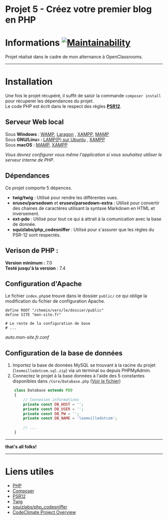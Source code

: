# Projet 5 - Créez votre premier blog en PHP

# Informations [![Maintainability](https://api.codeclimate.com/v1/badges/c15c942a46c3ab2cf486/maintainability)](https://codeclimate.com/github/leomoille/leomoilledotcom/maintainability)

Projet réalisé dans le cadre de mon alternance à OpenClassrooms.
____

# Installation

Une fois le projet récupéré, il suffit de saisir la commande `composer install` pour récuperer les dépendances du
projet.  
Le code PHP est écrit dans le respect des règles [__PSR12__](https://www.php-fig.org/psr/psr-12/).

## Serveur Web local

Sous **Windows** : [WAMP](https://www.wampserver.com/), [Laragon](https://laragon.org/)
, [XAMPP](https://www.apachefriends.org/fr/index.html), [MAMP](https://www.mamp.info/en/downloads/)  
Sous **GNU/Linu**x : [LAMP(P) sur Ubuntu](https://doc.ubuntu-fr.org/lamp)
, [XAMPP](https://www.apachefriends.org/fr/index.html)  
Sous **macOS** : [MAMP](https://www.mamp.info/en/downloads/), [XAMPP](https://www.apachefriends.org/fr/index.html)

_Vous devrez configurer vous même l'application si vous souhaitez utiliser le serveur interne de PHP._

## Dépendances

Ce projet comporte 5 dépences.

- **twig/twig** : Utilisé pour rendre les différentes vues.
- **erusev/parsedown** et **erusev/parsedown-extra** : Utilisé pour convertir des chaines de caractères utilisant la
  syntaxe Markdown en HTML et inversement.
- **ext-pdo** : Utilisé pour tout ce qui à attrait à la comunication avec la base de donnée.
- **squizlabs/php_codesniffer** : Utilisé pour s'assurer que les règles du PSR-12 sont respectés.

## Verison de PHP :

**Version minimum :** 7.0  
**Testé jusqu'à la version** : 7.4

## Configuration d'Apache

Le fichier `index.php`se trouve dans le dossier `public/` ce qui oblige la modification du fichier de configuration
Apache.

```apacheconf
define ROOT "/chemin/vers/le/dossier/public"
define SITE "mon-site.fr"

# Le reste de la configuration de base
# ...
``` 

_auto.mon-site.fr.conf_

## Configuration de la base de données

1. Importez la base de données MySQL se trouvant à la racine du projet (`leomoilledotcom.sql.zip`) via un terminal ou depuis PHPMyAdmin.
2. Connectez le projet à la base données à l'aide des 5 constantes disponibles
   dans `/Core/Database.php` ([Voir le fichier](https://github.com/leomoille/leomoilledotcom/blob/e16671644c92f8bf304a8c06e16be9f32de59132/Core/Database.php#L13))
```php
    class Database extends PDO
    {
        // Connexion informations
        private const DB_HOST = '';
        private const DB_USER = '';
        private const DB_PW = '';
        private const DB_NAME = 'leomoilledotcom';
    
        // ...
    }
```
____
**that's all folks!**
____
# Liens utiles

- [PHP](https://www.php.net/)
- [Composer](https://getcomposer.org/)
- [PSR12](https://www.php-fig.org/psr/psr-12/)
- [Twig](https://twig.symfony.com/)
- [squizlabs/php_codesniffer](https://packagist.org/packages/squizlabs/php_codesniffer)
- [CodeClimate Project Overview](https://codeclimate.com/github/leomoille/leomoilledotcom)
